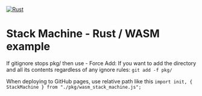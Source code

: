 [![Rust](https://github.com/RGGH/wasm_stack_machine/actions/workflows/rust.yml/badge.svg)](https://github.com/RGGH/wasm_stack_machine/actions/workflows/rust.yml)
# Stack Machine - Rust / WASM example

If gitignore stops pkg/ then use - Force Add: If you want to add the directory and all its contents regardless of any ignore rules:
``` git add -f pkg/ ```


 When deploying to GitHub pages, use relative path like this
``` import init, { StackMachine } from "./pkg/wasm_stack_machine.js"; ```
